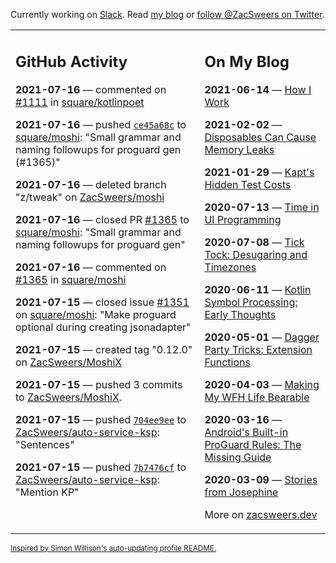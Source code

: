 Currently working on [Slack](https://slack.com/). Read [my blog](https://zacsweers.dev/) or [follow @ZacSweers on Twitter](https://twitter.com/ZacSweers).

<table><tr><td valign="top" width="60%">

## GitHub Activity
<!-- githubActivity starts -->
**2021-07-16** — commented on [#1111](https://github.com/square/kotlinpoet/pull/1111#issuecomment-881609986) in [square/kotlinpoet](https://api.github.com/repos/square/kotlinpoet)

**2021-07-16** — pushed [`ce45a68c`](https://github.com/square/moshi/commit/ce45a68cc35a6a6676fe31674d780e51c3f675b8) to [square/moshi](https://api.github.com/repos/square/moshi): "Small grammar and naming followups for proguard gen (#1365)"

**2021-07-16** — deleted branch "z/tweak" on [ZacSweers/moshi](https://api.github.com/repos/ZacSweers/moshi)

**2021-07-16** — closed PR [#1365](https://api.github.com/repos/square/moshi/pulls/1365) to [square/moshi](https://api.github.com/repos/square/moshi): "Small grammar and naming followups for proguard gen"

**2021-07-16** — commented on [#1365](https://github.com/square/moshi/pull/1365#issuecomment-881227139) in [square/moshi](https://api.github.com/repos/square/moshi)

**2021-07-15** — closed issue [#1351](https://api.github.com/repos/square/moshi/issues/1351) on [square/moshi](https://api.github.com/repos/square/moshi): "Make proguard optional during creating jsonadapter"

**2021-07-15** — created tag "0.12.0" on [ZacSweers/MoshiX](https://api.github.com/repos/ZacSweers/MoshiX)

**2021-07-15** — pushed 3 commits to [ZacSweers/MoshiX](https://api.github.com/repos/ZacSweers/MoshiX).

**2021-07-15** — pushed [`704ee9ee`](https://github.com/ZacSweers/auto-service-ksp/commit/704ee9eee366c38145b611c087f5a16b89b5a210) to [ZacSweers/auto-service-ksp](https://api.github.com/repos/ZacSweers/auto-service-ksp): "Sentences"

**2021-07-15** — pushed [`7b7476cf`](https://github.com/ZacSweers/auto-service-ksp/commit/7b7476cf672873b66496c4f02450772ec3e85571) to [ZacSweers/auto-service-ksp](https://api.github.com/repos/ZacSweers/auto-service-ksp): "Mention KP"
<!-- githubActivity ends -->
</td><td valign="top" width="40%">

## On My Blog
<!-- blog starts -->
**2021-06-14** — [How I Work](https://www.zacsweers.dev/how-i-work/)

**2021-02-02** — [Disposables Can Cause Memory Leaks](https://www.zacsweers.dev/disposables-can-cause-memory-leaks/)

**2021-01-29** — [Kapt's Hidden Test Costs](https://www.zacsweers.dev/kapts-hidden-test-costs/)

**2020-07-13** — [Time in UI Programming](https://www.zacsweers.dev/time-in-ui/)

**2020-07-08** — [Tick Tock: Desugaring and Timezones](https://www.zacsweers.dev/ticktock-desugaring-timezones/)

**2020-06-11** — [Kotlin Symbol Processing: Early Thoughts](https://www.zacsweers.dev/kotlin-symbol-processor-early-thoughts/)

**2020-05-01** — [Dagger Party Tricks: Extension Functions](https://www.zacsweers.dev/dagger-party-tricks-extension-functions/)

**2020-04-03** — [Making My WFH Life Bearable](https://www.zacsweers.dev/making-wfh-life-bearable/)

**2020-03-16** — [Android's Built-in ProGuard Rules: The Missing Guide](https://www.zacsweers.dev/android-proguard-rules/)

**2020-03-09** — [Stories from Josephine](https://www.zacsweers.dev/stories-from-josephine/)
<!-- blog ends -->
More on [zacsweers.dev](https://zacsweers.dev/)
</td></tr></table>

<sub><a href="https://simonwillison.net/2020/Jul/10/self-updating-profile-readme/">Inspired by Simon Willison's auto-updating profile README.</a></sub>